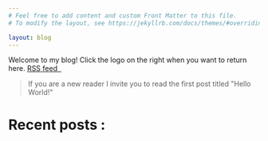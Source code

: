 ```yaml
---
# Feel free to add content and custom Front Matter to this file.
# To modify the layout, see https://jekyllrb.com/docs/themes/#overriding-theme-defaults

layout: blog
---
```


Welcome to my blog! <span class="iconify" data-icon="dashicons-welcome-write-blog" data-inline="true"></span> Click the logo on the right when you want to return here. <a href="{{ site.url }}/feed.xml">RSS feed &nbsp;<span class="iconify" data-icon="fa:feed" title="RSS Feed"></span></a> <br>
> <span class="iconify" data-icon="dashicons-info-outline" data-inline="true"></span> If you are a new reader I invite you to read the first post titled "Hello World!"

# Recent posts <span class="iconify" data-icon="grommet-icons:document-time" data-inline="true"></span>: <br>
